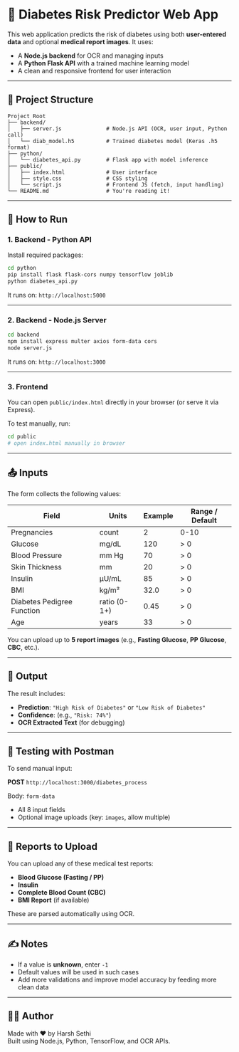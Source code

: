 # 🧪 Diabetes Risk Predictor Web App

This web application predicts the risk of diabetes using both **user-entered data** and optional **medical report images**. It uses:

- A **Node.js backend** for OCR and managing inputs
- A **Python Flask API** with a trained machine learning model
- A clean and responsive frontend for user interaction

---

## 📁 Project Structure

```
Project Root
├── backend/
│   ├── server.js              # Node.js API (OCR, user input, Python call)
│   └── diab_model.h5          # Trained diabetes model (Keras .h5 format)
├── python/
│   └── diabetes_api.py        # Flask app with model inference
├── public/
│   ├── index.html             # User interface
│   ├── style.css              # CSS styling
│   └── script.js              # Frontend JS (fetch, input handling)
└── README.md                  # You're reading it!
```

---

## 🚀 How to Run

### 1. Backend - Python API
Install required packages:

```bash
cd python
pip install flask flask-cors numpy tensorflow joblib
python diabetes_api.py
```

It runs on: `http://localhost:5000`

---

### 2. Backend - Node.js Server

```bash
cd backend
npm install express multer axios form-data cors
node server.js
```

It runs on: `http://localhost:3000`

---

### 3. Frontend

You can open `public/index.html` directly in your browser (or serve it via Express).

To test manually, run:

```bash
cd public
# open index.html manually in browser
```

---

## 📤 Inputs

The form collects the following values:

| Field                      | Units         | Example | Range / Default |
|---------------------------|---------------|---------|-----------------|
| Pregnancies               | count          | 2       | 0-10            |
| Glucose                   | mg/dL          | 120     | > 0             |
| Blood Pressure            | mm Hg          | 70      | > 0             |
| Skin Thickness            | mm             | 20      | > 0             |
| Insulin                   | µU/mL          | 85      | > 0             |
| BMI                       | kg/m²          | 32.0    | > 0             |
| Diabetes Pedigree Function| ratio (0-1+)   | 0.45    | > 0             |
| Age                       | years          | 33      | > 0             |

You can upload up to **5 report images** (e.g., **Fasting Glucose**, **PP Glucose**, **CBC**, etc.).

---

## 🧠 Output

The result includes:

- **Prediction**: `"High Risk of Diabetes"` or `"Low Risk of Diabetes"`
- **Confidence**: (e.g., `"Risk: 74%"`)
- **OCR Extracted Text** (for debugging)

---

## 🧪 Testing with Postman

To send manual input:

**POST** `http://localhost:3000/diabetes_process`

Body: `form-data`
- All 8 input fields
- Optional image uploads (key: `images`, allow multiple)

---

## 🧾 Reports to Upload

You can upload any of these medical test reports:
- **Blood Glucose (Fasting / PP)**
- **Insulin**
- **Complete Blood Count (CBC)**
- **BMI Report** (if available)

These are parsed automatically using OCR.

---

## ✍️ Notes

- If a value is **unknown**, enter `-1`
- Default values will be used in such cases
- Add more validations and improve model accuracy by feeding more clean data

---

## 👨‍💻 Author

Made with ❤️ by Harsh Sethi  
Built using Node.js, Python, TensorFlow, and OCR APIs.
